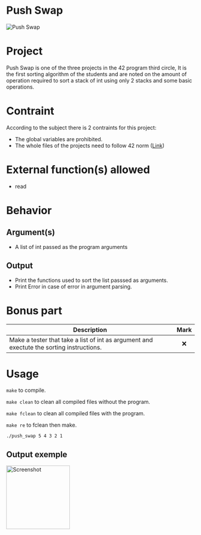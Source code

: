 # Push Swap
<img alt="Push Swap" src="https://img.shields.io/static/v1?label=Push Swap&message=84+/+125&color=orange&style=plastic"/>

# Project
Push Swap is one of the three projects in the 42 program third circle, It is the first sorting algorithm of the students and are noted on the amount of operation required to sort a stack of int using only 2 stacks and some basic operations.

# Contraint
According to the subject there is 2 contraints for this project:
*  The global variables are prohibited.
*  The whole files of the projects need to follow 42 norm ([Link](https://github.com/42School/norminette/blob/master/pdf/en.norm.pdf))

# External function(s) allowed
* read

# Behavior

## Argument(s)
* A list of int passed as the program arguments 

## Output
* Print the functions used to sort the list passsed as arguments.
* Print Error in case of error in argument parsing. 

# Bonus part
| Description | Mark |
|      --     |:----:|
| Make a tester that take a list of int as argument and exectute the sorting instructions. | :x: |


# Usage

``make`` to compile.

``make clean`` to clean all compiled files without the program.

``make fclean`` to clean all compiled files with the program.

``make re`` to fclean then make.

``./push_swap 5 4 3 2 1``

## Output exemple

<img width="170" alt="Screenshot" src="https://github.com/m-juin/push_swap/assets/114703612/de639f3e-a97e-4fee-8bfd-ff51837ea14c">
